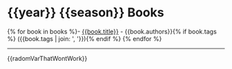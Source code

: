 # {{year}} {{season}} Books

{% for book in books %}- [{{book.title}}]({{book.link}}) - {{book.authors}}{% if book.tags %} ({{book.tags | join: ', '}}){% endif %}
{% endfor %}

---

{{radomVarThatWontWork}}
